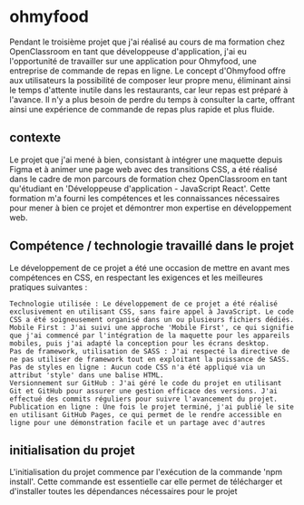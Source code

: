 # ohmyfood

Pendant le troisième projet que j'ai réalisé au cours de ma formation chez OpenClassroom en tant que développeuse d'application, j'ai eu l'opportunité de travailler sur une application pour Ohmyfood, une entreprise de commande de repas en ligne.
Le concept d'Ohmyfood offre aux utilisateurs la possibilité de composer leur propre menu, éliminant ainsi le temps d'attente inutile dans les restaurants, car leur repas est préparé à l'avance. Il n'y a plus besoin de perdre du temps à consulter la carte, offrant ainsi une expérience de commande de repas plus rapide et plus fluide.

## contexte

Le projet que j'ai mené à bien, consistant à intégrer une maquette depuis Figma et à animer une page web avec des transitions CSS, a été réalisé dans le cadre de mon parcours de formation chez OpenClassroom en tant qu'étudiant en 'Développeuse d'application - JavaScript React'. Cette formation m'a fourni les compétences et les connaissances nécessaires pour mener à bien ce projet et démontrer mon expertise en développement web.

## Compétence / technologie travaillé dans le projet

Le développement de ce projet a été une occasion de mettre en avant mes compétences en CSS, en respectant les exigences et les meilleures pratiques suivantes :

    Technologie utilisée : Le développement de ce projet a été réalisé exclusivement en utilisant CSS, sans faire appel à JavaScript. Le code CSS a été soigneusement organisé dans un ou plusieurs fichiers dédiés.
    Mobile First : J'ai suivi une approche 'Mobile First', ce qui signifie que j'ai commencé par l'intégration de la maquette pour les appareils mobiles, puis j'ai adapté la conception pour les écrans desktop.
    Pas de framework, utilisation de SASS : J'ai respecté la directive de ne pas utiliser de framework tout en exploitant la puissance de SASS.
    Pas de styles en ligne : Aucun code CSS n'a été appliqué via un attribut 'style' dans une balise HTML.
    Versionnement sur GitHub : J'ai géré le code du projet en utilisant Git et GitHub pour assurer une gestion efficace des versions. J'ai effectué des commits réguliers pour suivre l'avancement du projet.
    Publication en ligne : Une fois le projet terminé, j'ai publié le site en utilisant GitHub Pages, ce qui permet de le rendre accessible en ligne pour une démonstration facile et un partage avec d'autres

## initialisation du projet

L'initialisation du projet commence par l'exécution de la commande 'npm install'. Cette commande est essentielle car elle permet de télécharger et d'installer toutes les dépendances nécessaires pour le projet
